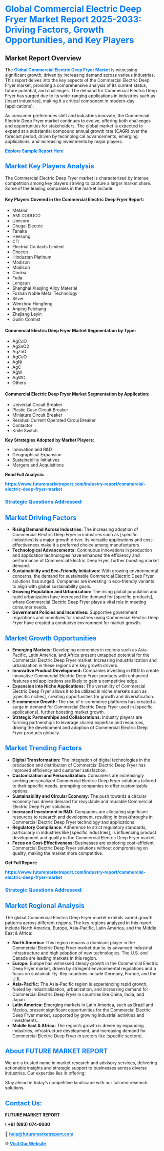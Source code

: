 <h1 style="color: #007BFF;">Global Commercial Electric Deep Fryer Market Report 2025-2033: Driving Factors, Growth Opportunities, and Key Players</h1>

<section id="overview">
<h2>Market Report Overview</h2>
<p>The <a href="https://www.futuremarketreport.com/industry-report/commercial-electric-deep-fryer-market" style="color: #007BFF; text-decoration: none;"><strong>Global Commercial Electric Deep Fryer Market</strong></a> is witnessing significant growth, driven by increasing demand across various industries. This report delves into the key aspects of the Commercial Electric Deep Fryer market, providing a comprehensive analysis of its current status, future potential, and challenges. The demand for Commercial Electric Deep Fryer has surged due to its wide-ranging applications in industries such as [insert industries], making it a critical component in modern-day [applications].</p>
<p>As consumer preferences shift and industries innovate, the Commercial Electric Deep Fryer market continues to evolve, offering both challenges and opportunities for stakeholders. The global market is expected to expand at a substantial compound annual growth rate (CAGR) over the forecast period, driven by technological advancements, emerging applications, and increasing investments by major players.</p>
</section>

<section id="overview">
<p><a href="https://www.futuremarketreport.com/request-sample/reportId=37711" style="color: #007BFF; text-decoration: none;"><strong>Explore Sample Report Here</strong></a></p>
</section>

<section id="key-players">
<h2 style="color: #007BFF;">Market Key Players Analysis</h2>
<p>The Commercial Electric Deep Fryer market is characterized by intense competition among key players striving to capture a larger market share. Some of the leading companies in the market include:</p>
<h4>Key Players Covered in the Commercial Electric Deep Fryer Report:</h4>
<ul><li>Metalor</li><li>AMI DODUCO</li><li>Umicore</li><li>Chugai Electric</li><li>Tanaka</li><li>Heesung</li><li>CTI</li><li>Electrial Contacts Limited</li><li>Checon</li><li>Hindustan Platinum</li><li>Modison</li><li>Modicon</li><li>Choksi</li><li>Fuda</li><li>Longsun</li><li>Shanghai Xiaojing Alloy Material</li><li>Foshan Noble Metal Technology</li><li>Silver</li><li>Wenzhou Hongfeng</li><li>Anping Feichang</li><li>Zhejiang Leyin</li><li>Guilin Coninst</li></ul>
<h4>Commercial Electric Deep Fryer Market Segmentation by Type:</h4>
<ul><li>AgCdO</li><li>AgSnO2</li><li>AgZnO</li><li>AgCuO</li><li>AgNi</li><li>AgC</li><li>AgW</li><li>AgWC</li><li>Others</li></ul>

<h4>Commercial Electric Deep Fryer Market Segmentation by Application:</h4>
<ul><li>Universal Circuit Breaker</li><li>Plastic Case Circuit Breaker</li><li>Miniature Circuit Breaker</li><li>Residual Current Operated Circui Breaker</li><li>Contactor</li><li>Knife Switch</li></ul>
<p><strong>Key Strategies Adopted by Market Players:</strong></p>
<ul>
<li>Innovation and R&D</li>
<li>Geographical Expansion</li>
<li>Sustainability Initiatives</li>
<li>Mergers and Acquisitions</li>
</ul>
</section>

<section>
<p><strong>Read Full Analysis: </strong></p><a href="https://www.futuremarketreport.com/industry-report/commercial-electric-deep-fryer-market" style="color: #007BFF; text-decoration: none;"><strong>https://www.futuremarketreport.com/industry-report/commercial-electric-deep-fryer-market</strong></a>
<h3 style="color: #007BFF;">Strategic Questions Addressed:</h3>
</section>

<section id="driving-factors">
<h2 style="color: #007BFF;">Market Driving Factors</h2>
<ul>
<li><strong>Rising Demand Across Industries:</strong> The increasing adoption of Commercial Electric Deep Fryer in industries such as [specific industries] is a major growth driver. Its versatile applications and cost-effectiveness make it a preferred choice among manufacturers.</li>
<li><strong>Technological Advancements:</strong> Continuous innovations in production and application technologies have enhanced the efficiency and performance of Commercial Electric Deep Fryer, further boosting market demand.</li>
<li><strong>Sustainability and Eco-Friendly Initiatives:</strong> With growing environmental concerns, the demand for sustainable Commercial Electric Deep Fryer solutions has surged. Companies are investing in eco-friendly variants to align with global sustainability goals.</li>
<li><strong>Growing Population and Urbanization:</strong> The rising global population and rapid urbanization have increased the demand for [specific products], where Commercial Electric Deep Fryer plays a vital role in meeting consumer needs.</li>
<li><strong>Government Policies and Incentives:</strong> Supportive government regulations and incentives for industries using Commercial Electric Deep Fryer have created a conducive environment for market growth.</li>
</ul>
</section>

<section id="growth-opportunities">
<h2 style="color: #007BFF;">Market Growth Opportunities</h2>
<ul>
<li><strong>Emerging Markets:</strong> Developing economies in regions such as Asia-Pacific, Latin America, and Africa present untapped potential for the Commercial Electric Deep Fryer market. Increasing industrialization and urbanization in these regions are key growth drivers.</li>
<li><strong>Innovative Product Development:</strong> Companies investing in R&D to create innovative Commercial Electric Deep Fryer products with enhanced features and applications are likely to gain a competitive edge.</li>
<li><strong>Expansion into Niche Applications:</strong> The versatility of Commercial Electric Deep Fryer allows it to be utilized in niche markets such as [specific niches], creating opportunities for growth and diversification.</li>
<li><strong>E-commerce Growth:</strong> The rise of e-commerce platforms has created a surge in demand for Commercial Electric Deep Fryer used in [specific applications], further boosting market growth.</li>
<li><strong>Strategic Partnerships and Collaborations:</strong> Industry players are forming partnerships to leverage shared expertise and resources, driving the development and adoption of Commercial Electric Deep Fryer products globally.</li>
</ul>
</section>

<section id="trending-factors">
<h2 style="color: #007BFF;">Market Trending Factors</h2>
<ul>
<li><strong>Digital Transformation:</strong> The integration of digital technologies in the production and distribution of Commercial Electric Deep Fryer has improved efficiency and customer satisfaction.</li>
<li><strong>Customization and Personalization:</strong> Consumers are increasingly seeking personalized Commercial Electric Deep Fryer solutions tailored to their specific needs, prompting companies to offer customizable options.</li>
<li><strong>Sustainability and Circular Economy:</strong> The push towards a circular economy has driven demand for recyclable and reusable Commercial Electric Deep Fryer solutions.</li>
<li><strong>Increased Investment in R&D:</strong> Companies are allocating significant resources to research and development, resulting in breakthroughs in Commercial Electric Deep Fryer technology and applications.</li>
<li><strong>Regulatory Compliance:</strong> Adherence to strict regulatory standards, particularly in industries like [specific industries], is influencing product development and quality in the Commercial Electric Deep Fryer market.</li>
<li><strong>Focus on Cost-Effectiveness:</strong> Businesses are exploring cost-efficient Commercial Electric Deep Fryer solutions without compromising on quality, making the market more competitive.</li>
</ul>
</section>

<section>
<p><strong>Get Full Report: </strong></p><a href="https://www.futuremarketreport.com/industry-report/commercial-electric-deep-fryer-market" style="color: #007BFF; text-decoration: none;"><strong>https://www.futuremarketreport.com/industry-report/commercial-electric-deep-fryer-market</strong></a>
<h3 style="color: #007BFF;">Strategic Questions Addressed:</h3>
</section>


<section id="regional-analysis">
<h2 style="color: #007BFF;">Market Regional Analysis</h2>
<p>The global Commercial Electric Deep Fryer market exhibits varied growth patterns across different regions. The key regions analyzed in this report include North America, Europe, Asia-Pacific, Latin America, and the Middle East & Africa:</p>
<ul>
<li><strong>North America:</strong> This region remains a dominant player in the Commercial Electric Deep Fryer market due to its advanced industrial infrastructure and high adoption of new technologies. The U.S. and Canada are leading markets in this region.</li>
<li><strong>Europe:</strong> Europe has witnessed steady growth in the Commercial Electric Deep Fryer market, driven by stringent environmental regulations and a focus on sustainability. Key countries include Germany, France, and the U.K.</li>
<li><strong>Asia-Pacific:</strong> The Asia-Pacific region is experiencing rapid growth, fueled by industrialization, urbanization, and increasing demand for Commercial Electric Deep Fryer in countries like China, India, and Japan.</li>
<li><strong>Latin America:</strong> Emerging markets in Latin America, such as Brazil and Mexico, present significant opportunities for the Commercial Electric Deep Fryer market, supported by growing industrial activities and investments.</li>
<li><strong>Middle East & Africa:</strong> The region’s growth is driven by expanding industries, infrastructure development, and increasing demand for Commercial Electric Deep Fryer in sectors like [specific sectors].</li>
</ul>
</section>

<footer>
<h2 style="color: #007BFF;">About FUTURE MARKET REPORT</h2>
<p>We are a trusted name in market research and advisory services, delivering actionable insights and strategic support to businesses across diverse industries. Our expertise lies in offering:</p>

<p>Stay ahead in today’s competitive landscape with our tailored research solutions.</p>

<h2 style="color: #007BFF;">Contact Us:</h2>
<p><strong>FUTURE MARKET REPORT</strong></p>
<p>📞 <strong>+91 (883) 074-8030</strong></p>
<p>📧 <strong><a href="mailto:help@futuremarketreport.com" style="color: #007BFF;">help@futuremarketreport.com</a></strong></p>
<p>🌐 <strong><a href="https://www.futuremarketreport.com/" style="color: #007BFF;">Visit Our Website</a></strong></p>
</footer>